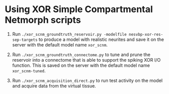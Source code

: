 # Using XOR Simple Compartmental Netmorph scripts

1. Run `./xor_scnm_groundtruth_reservoir.py -modelfile nesvbp-xor-res-sep-targets`
   to produce a model with realistic neurites and save it on the server with the
   default model name `xor_scnm`.

2. Run `./xor_scnm_groundtruth_connectome.py` to tune and prune the reservoir into
   a connectome that is able to support the spiking XOR I/O function. This is
   saved on the server with the default model name `xor_scnm-tuned`.

3. Run `./xor_scnm_acquisition_direct.py` to run test activity on the model and
   acquire data from the virtual tissue.
